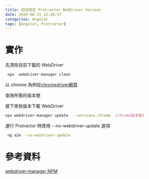 ```yaml
---
title: 如何設定 Protractor WebDriver Version
date: 2020-08-31 22:38:57
categories: Angular
tags: [Angular, Protractor]
---
```


# 實作
先清除目前下載的 WebDriver

<!--more-->

```bash 
 npx  webdriver-manager clean
```
 
以 chrome 為例從[chromedriver網頁](http://chromedriver.chromium.org/)
 
查詢所需的版本號
 
接下來依版本下載 WebDriver
 
```bash
npx webdriver-manager update  --versions.chrome  [chrome版本號]
```
 
運行 Protractor 時使用 --no-webdriver-update 選項
 
```bash
 ng e2e --no-webdriver-update
```

# 參考資料
[webdriver-manager NPM](https://www.npmjs.com/package/webdriver-manager)